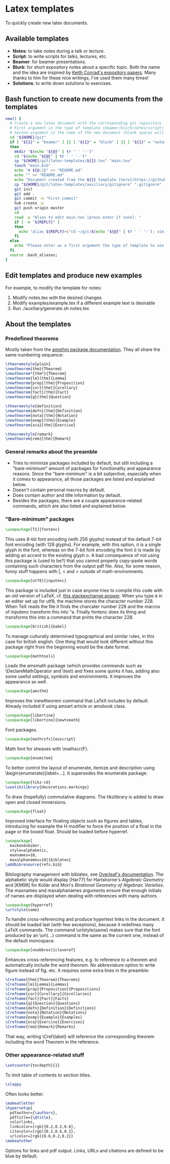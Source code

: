# Latex templates

To quickly create new latex documents.

## Available templates

- **Notes**: to take notes during a talk or lecture.
- **Script**: to write scripts for talks, lectures, etc.
- **Beamer**: for beamer presentations.
- **Blurb**: for short expository notes about a specific topic. Both the name and the idea are inspired by [Keith Conrad's expository papers](https://kconrad.math.uconn.edu/blurbs/). Many thanks to him for these nice writings, I've used them many times!
- **Solutions**: to write down solutions to exercises.

## Bash function to create new documents from the templates

```bash
new() {
  # Create a new latex document with the corresponding git repository
  # First argument is the type of template (beamer/blurb/notes/script)
  # Second argument is the name of the new document (blank spaces will be replaced by hyphens)
  cd "${HOME}/git"
  if [ "${1}" = "beamer" ] || [ "${1}" = "blurb" ] || [ "${1}" = "notes" ] || [ "${1}" = "script" ] || [ "${1}" = "solutions" ]
  then
    mkdir "$(echo "${@}" | tr ' ' '-')"
    cd "$(echo "${@}" | tr ' ' '-')"
    cp "${HOME}/git/latex-templates/${1}.tex" "main.tex"
    touch "main.bib"
    echo "# ${@:2}" >> "README.md"
    echo "" >> "README.md"
    echo "Document created from the ${1} template [here](https://github.com/pedro-nlb/latex-templates)." >> "README.md"
    cp "${HOME}/git/latex-templates/auxiliary/gitignore" ".gitignore"
    git init
    git add .
    git commit -m "First commit"
    hub create -p
    git push origin master
    cd
    read -p "Alias to edit main.tex [press enter if none]: "
    if [ -n "${REPLY}" ]
    then
      echo "alias ${REPLY}=\"cd ~/git/$(echo "${@}" | tr ' ' '-'); vim main.tex\";" >> ".bash_aliases"
    fi
  else
    echo "Please enter as a first argument the type of template to use (beamer/blurb/notes/script/solutions) and use the remaining arguments for the name of the document and repository (blank spaces will be replaced by hyphens)."
  fi
  source .bash_aliases;
}
```

## Edit templates and produce new examples

For example, to modify the template for notes:

1. Modify notes.tex with the desired changes
2. Modify examples/example.tex if a different example text is desirable
3. Run ./auxiliary/generate.sh notes.tex

## About the templates

### Predefined theorems

Mostly taken from the [amsthm package documentation](www.ams.org/arc/tex/amscls/amsthdoc.pdf). They all share the same numbering sequence:

```latex
\theoremstyle{plain}
\newtheorem{thm}{Theorem}
\newtheorem*{thm*}{Theorem}
\newtheorem{lm}[thm]{Lemma}
\newtheorem{prop}[thm]{Proposition}
\newtheorem{cor}[thm]{Corollary}
\newtheorem{fact}[thm]{Fact}
\newtheorem{q}[thm]{Question}

\theoremstyle{definition}
\newtheorem{defn}[thm]{Definition}
\newtheorem{nota}[thm]{Notation}
\newtheorem{exmp}[thm]{Example}
\newtheorem{xca}[thm]{Exercise}

\theoremstyle{remark}
\newtheorem{rem}[thm]{Remark}
```

### General remarks about the preamble

- Tries to minimize packages included by default, but still including a "bare-minimum" amount of packages for functionality and appearance reasons.
Since the "bare-minimum" is a bit subjective, especially when it comes to appearance, all those packages are listed and explained below.
- Doesn't contain personal macros by default.
- Does contain author and title information by default.
- Besides the packages, there are a couple appearance-related commands, which are also listed and explained below.

### "Bare-minimum" packages

```latex
\usepackage[T1]{fontenc}
```

This uses 8-bit font encoding (with 256 glyphs) instead of the default 7-bit font encoding (with 128 glyphs).
For example, with this option, ö is a single glyph in the font, whereas on the 7-bit font encoding the font ö is made by adding an accent to the existing glyph o.
A bad consequence of not using this package is (used to be?) that you cannot properly copy-paste words containing such characters from the output pdf file.
Also, for some reason, funny stuff happens with |, < and > outside of math-environments.

```latex
\usepackage[utf8]{inputenc}
```

This package is included just in case anyone tries to compile this code with an old version of LaTeX, cf. [this stackexchange answer](https://tex.stackexchange.com/a/560594/112609).
When you type ä in an editer set up for utf8, the machine stores the character number 228.
When TeX reads the file it finds the charcater number 228 and the macros of inputenc transform this into \"a.
Finally fontenc does its thing and transforms this into a command that prints the character 228.

```latex
\usepackage[british]{babel}
```

To manage culturally determined typographical and similar rules, in this case for british english.
One thing that would look different without this package right from the beginning would be the date format.

```latex
\usepackage{mathtools}
```

Loads the amsmath package (which provides commands such as \DeclareMathOperator and \text) and fixes some quirks it has, adding also some useful settings, symbols and environments.
It improves the appearance as well.

```latex
\usepackage{amsthm}
```

Improves the \newtheorem command that LaTeX includes by default.
Already included if using amsart article or amsbook class.

```latex
\usepackage{libertine}
\usepackage[libertine]{newtxmath}
```

Font packages.

```latex
\usepackage[mathrsfs]{euscript}
```

Math font for sheaves with \mathscr{F}.

```latex
\usepackage{enumitem}
```

To better control the layout of enumerate, itemize and description using \begin{enumerate}[label=...].
It supersedes the enumerate package.

```latex
\usepackage{tikz-cd}
\usetikzlibrary{decorations.markings}
```

To draw (hopefully) commutative diagrams.
The tikzlibrary is added to draw open and closed immersions.

```latex
\usepackage{float}
```

Improved interface for floating objects such as figures and tables, introducing for example the H modifier to force the position of a float in the page or the boxed float.
Should be loaded before hyperref.

```latex
\usepackage[
  backend=biber,
  style=alphabetic,
  maxnames=10,
  maxalphanames=10]{biblatex}
\addbibresource{refs.bib}
```

Bibliography management with biblatex, see [Overleaf's documentation](https://www.overleaf.com/learn/latex/Bibliography_management_with_biblatex).
The alphabetic style would display \[Har77\] for Hartshorne's *Algebraic Geometry* and \[KM98\] for Kollár and Mori's *Birational Geometry of Algebraic Varieties*.
The maxnames and maxalphanames arguments ensure that enough initials of names are displayed when dealing with references with many authors.

```latex
\usepackage{hyperref}
\urlstyle{same}
```

To handle cross-referencing and produce hypertext links in the document.
It should be loaded last (with few exceptions), because it redefines many LaTeX commands.
The command \urlstyle{same} makes sure that the font produced by an \url{...} command is the same as the current one, instead of the default monospace.

```latex
\usepackage[noabbrev]{cleveref}
```

Enhances cross-referencing features, e.g. to reference to a theorem and automatically include the word theorem.
No abbreviature option to write figure instead of fig. etc.
It requires some extra lines in the preamble:

```latex
\Crefname{thm}{Theorem}{Theorems}
\Crefname{lm}{Lemma}{Lemmas}
\Crefname{prop}{Proposition}{Propositions}
\Crefname{cor}{Corollary}{Corollaries}
\Crefname{fact}{Fact}{Facts}
\Crefname{q}{Question}{Questions}
\Crefname{defn}{Definition}{Definitions}
\Crefname{nota}{Notation}{Notations}
\Crefname{exmp}{Example}{Examples}
\Crefname{xca}{Exercise}{Exercises}
\Crefname{rem}{Remark}{Remarks}
```

That way, writing \Cref{label} will reference the corresponding theorem including the word Theorem in the reference.

### Other appearance-related stuff

```latex
\setcounter{tocdepth}{1}
```

To limit table of contents to section titles.

```latex
\sloppy
```

Often looks better.

```latex
\makeatletter
\hypersetup{
  pdfauthor={\authors},
  pdftitle={\@title},
  colorlinks,
  linkcolor=[rgb]{0.2,0.2,0.6},
  citecolor=[rgb]{0.2,0.6,0.2},
  urlcolor=[rgb]{0.6,0.2,0.2}}
\makeatother
```

Options for links and pdf output.
Links, URLs and citations are defined to be blue by default.
